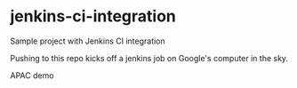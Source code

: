# jenkins-ci-integration
Sample project with Jenkins CI integration

Pushing to this repo kicks off a jenkins job on Google's computer in the sky.

APAC demo
